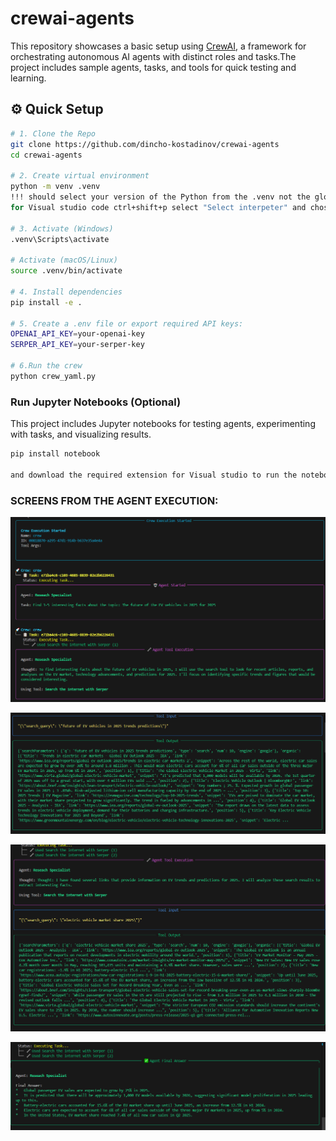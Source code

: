 # crewai-agents
This repository showcases a basic setup using [CrewAI](https://github.com/joaomdmoura/crewai), a framework for orchestrating autonomous AI agents with distinct roles and tasks.The project includes sample agents, tasks, and tools for quick testing and learning.

## ⚙️ Quick Setup

```bash
# 1. Clone the Repo
git clone https://github.com/dincho-kostadinov/crewai-agents
cd crewai-agents

# 2. Create virtual environment
python -m venv .venv
!!! should select your version of the Python from the .venv not the global one.
for Visual studio code ctrl+shift+p select "Select interpeter" and chose the python from .venv/Scripts/python.exe 

# 3. Activate (Windows)
.venv\Scripts\activate

# Activate (macOS/Linux)
source .venv/bin/activate

# 4. Install dependencies
pip install -e .

# 5. Create a .env file or export required API keys:
OPENAI_API_KEY=your-openai-key
SERPER_API_KEY=your-serper-key

# 6.Run the crew
python crew_yaml.py
```

### Run Jupyter Notebooks (Optional)
This project includes Jupyter notebooks for testing agents, experimenting with tasks, and visualizing results.

```bash
pip install notebook

and download the required extension for Visual studio to run the notebooks there.
```

### SCREENS FROM THE AGENT EXECUTION:

![alt text](image.png)

![alt text](image-1.png)

![alt text](image-2.png)

![alt text](image-3.png)